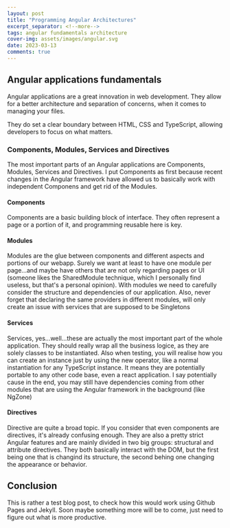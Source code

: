 ```yaml
---
layout: post
title: "Programming Angular Architectures"
excerpt_separator: <!--more-->
tags: angular fundamentals architecture
cover-img: assets/images/angular.svg
date: 2023-03-13
comments: true
---
```


## Angular applications fundamentals

Angular applications are a great innovation in web development. They allow for a better architecture and separation of concerns, when it comes to managing your files.
<!--more-->

They do set a clear boundary between HTML, CSS and TypeScript, allowing developers to focus on what matters.


### Components, Modules, Services and Directives

The most important parts of an Angular applications are Components, Modules, Services and Directives. I put Components as first because recent changes in the Angular framework have allowed us to basically work with independent Componens and get rid of the Modules.

#### Components

Components are a basic building block of interface. They often represent a page or a portion of it, and programming reusable here is key.

#### Modules

Modules are the glue between components and different aspects and portions of our webapp. Surely we want at least to have one module per page...and maybe have others that are not only regarding pages or UI (someone likes the SharedModule technique, which I personally find useless, but that's a personal opinion).
With modules we need to carefully consider the structure and dependencies of our application. Also, never forget that declaring the same providers in different modules, will only create an issue with services that are supposed to be Singletons

#### Services

Services, yes...well...these are actually the most important part of the whole application. They should really wrap all the business logice, as they are solely classes to be instantiated.
Also when testing, you will realise how you can create an instance just by using the new operator, like a normal instantiation for any TypeScript instance.
It means they are potentially portable to any other code base, even a react application. I say potentially cause in the end, you may still have dependencies coming from other modules that are using the Angular framework in the background (like NgZone)

#### Directives

Directive are quite a broad topic. If you consider that even components are directives, it's already confusing enough. They are also a pretty strict Angular features and are mainly divided in two big groups: structural and attribute directives. They both basically interact with the DOM, but the first being one that is changind its structure, the second behing one changing the appearance or behavior.

## Conclusion

This is rather a test blog post, to check how this would work using Github Pages and Jekyll. Soon maybe something more will be to come, just need to figure out what is more productive.
